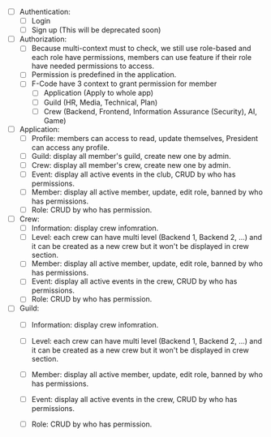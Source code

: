 - [ ] Authentication:
  - [ ] Login
  - [ ] Sign up (This will be deprecated soon)
- [ ] Authorization: 
  - [ ] Because multi-context must to check, we still use role-based and each role have permissions, members can use feature if their role have needed permissions to access.
  - [ ] Permission is predefined in the application.
  -  [ ] F-Code have 3 context to grant permission for member
    - [ ] Application (Apply to whole app)
    - [ ] Guild (HR, Media, Technical, Plan)
    - [ ] Crew (Backend, Frontend, Information Assurance (Security), AI, Game)
- [ ] Application:
  - [ ] Profile: members can access to read, update themselves, President can access any profile.
  - [ ] Guild: display all member's guild, create new one by admin.
  - [ ] Crew: display all member's crew, create new one by admin.
  - [ ] Event: display all active events in the club, CRUD by who has permissions.
  - [ ] Member: display all active member, update, edit role, banned by who has permissions.
  - [ ] Role: CRUD by who has permission.
- [ ] Crew:
  - [ ] Information: display crew infomration.
  - [ ] Level: each crew can have multi level (Backend 1, Backend 2, ...) and it can be created as a new crew but it won't be displayed in crew section.
  - [ ] Member: display all active member, update, edit role, banned by who has permissions.
  - [ ] Event: display all active events in the crew, CRUD by who has permissions.
  - [ ] Role: CRUD by who has permission.
- [ ] Guild:
   - [ ] Information: display crew infomration.
   - [ ] Level: each crew can have multi level (Backend 1, Backend 2, ...) and it can be created as a new crew but it won't be displayed in crew section.
   - [ ] Member: display all active member, update, edit role, banned by who has permissions.
  - [ ] Event: display all active events in the crew, CRUD by who has permissions.
  - [ ] Role: CRUD by who has permission.

